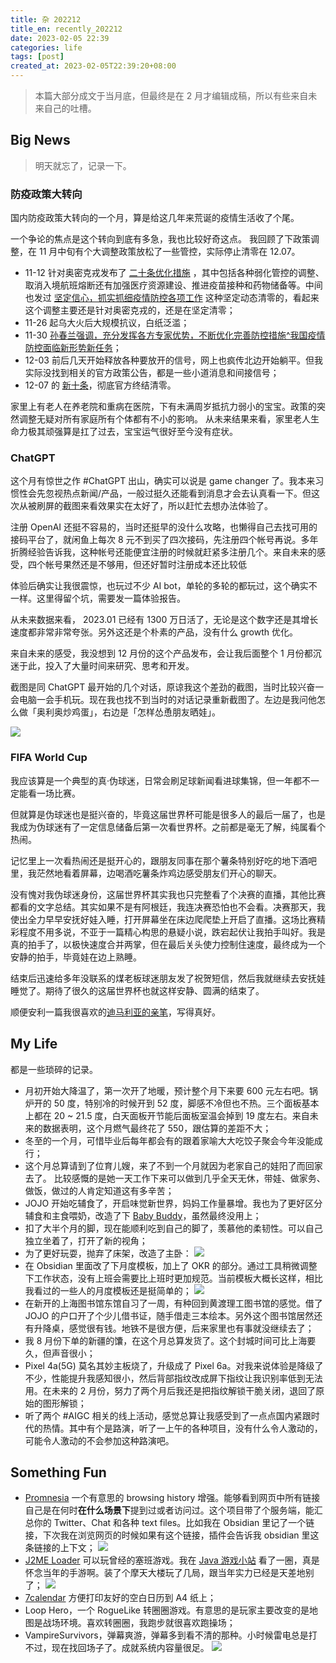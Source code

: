 ```yaml
---
title: 杂 202212
title_en: recently_202212
date: 2023-02-05 22:39
categories: life
tags: [post]
created_at: 2023-02-05T22:39:20+08:00
---
```


> 本篇大部分成文于当月底，但最终是在 2 月才编辑成稿，所以有些来自未来自己的吐槽。

## Big News

> 明天就忘了，记录一下。

### 防疫政策大转向

国内防疫政策大转向的一个月，算是给这几年来荒诞的疫情生活收了个尾。

一个争论的焦点是这个转向到底有多急，我也比较好奇这点。
我回顾了下政策调整，在 11 月中旬有个大调整政策放松了一些管控，实际停止清零在 12.07。
- 11-12 针对奥密克戎发布了 [二十条优化措施](http://cpc.people.com.cn/n1/2022/1112/c164113-32564587.html) ，其中包括各种弱化管控的调整、取消入境航班熔断还有加强医疗资源建设、推进疫苗接种和药物储备等。中间也发过 [坚定信心，抓实抓细疫情防控各项工作](http://paper.people.com.cn/rmrb/html/2022-11/27/nw.D110000renmrb_20221127_2-01.htm) 这种坚定动态清零的，看起来这个调整主要还是针对奥密克戎的，还是在坚定清零；
- 11-26 起乌大火后大规模抗议，白纸泛滥；
- 11-30 [孙春兰强调，充分发挥各方专家优势，不断优化完善防控措施^我国疫情防控面临新形势新任务](http://www.gov.cn/guowuyuan/2022-11/30/content_5729738.htm)；
- 12-03 前后几天开始释放各种要放开的信号，网上也疯传北边开始躺平。但我实际没找到相关的官方政策公告，都是一些小道消息和间接信号；
- 12-07 的 [新十条](http://www.gov.cn/fuwu/2022-12/07/content_5730470.htm)，彻底官方终结清零。

家里上有老人在养老院和重病在医院，下有未满周岁抵抗力弱小的宝宝。政策的突然调整无疑对所有家庭所有个体都有不小的影响。
从未来结果来看，家里老人生命力极其顽强算是扛了过去，宝宝运气很好至今没有症状。


### ChatGPT

这个月有惊世之作 #ChatGPT 出山，确实可以说是 game changer 了。我本来习惯性会先忽视热点新闻/产品，一般过挺久还能看到消息才会去认真看一下。但这次从被刷屏的截图来看效果实在太好了，所以赶忙去想办法体验了。

注册 OpenAI 还挺不容易的，当时还挺早的没什么攻略，也懒得自己去找可用的接码平台了，就闲鱼上每次 8 元不到买了四次接码，先注册四个帐号再说。多年折腾经验告诉我，这种帐号还能便宜注册的时候就赶紧多注册几个。来自未来的感受，四个帐号果然还是不够用，但还好暂时注册成本还比较低

体验后确实让我很震惊，也玩过不少 AI bot，单轮的多轮的都玩过，这个确实不一样。这里得留个坑，需要发一篇体验报告。

从未来数据来看， 2023.01 已经有 1300 万日活了，无论是这个数字还是其增长速度都非常非常夸张。另外这还是个朴素的产品，没有什么 growth 优化。

来自未来的感受，我没想到 12 月份的这个产品发布，会让我后面整个 1 月份都沉迷于此，投入了大量时间来研究、思考和开发。

截图是同 ChatGPT 最开始的几个对话，原谅我这个差劲的截图，当时比较兴奋一会电脑一会手机玩。现在我也找不到当时的对话记录重新截图了。左边是我问他怎么做「奥利奥炒鸡蛋」，右边是「怎样怂恿朋友晒娃」。

![](https://files.tzwm.me/images/2023/02/20230205232604.webp)

### FIFA World Cup

我应该算是一个典型的真·伪球迷，日常会刷足球新闻看进球集锦，但一年都不一定能看一场比赛。

但就算是伪球迷也是挺兴奋的，毕竟这届世界杯可能是很多人的最后一届了，也是我成为伪球迷有了一定信息储备后第一次看世界杯。之前都是毫无了解，纯属看个热闹。

记忆里上一次看热闹还是挺开心的，跟朋友同事在那个薯条特别好吃的地下酒吧里，我茫然地看着屏幕，边喝酒吃薯条炸鸡边感受朋友们开心的聊天。

没有愧对我伪球迷身份，这届世界杯其实我也只完整看了个决赛的直播，其他比赛都看的文字总结。其实如果不是有阿根廷，我连决赛恐怕也不会看。决赛那天，我使出全力早早安抚好娃入睡，打开屏幕坐在床边爬爬垫上开启了直播。这场比赛精彩程度不用多说，不亚于一篇精心构思的悬疑小说，跌宕起伏让我拍手叫好。我是真的拍手了，以极快速度合并两掌，但在最后关头使力控制住速度，最终成为一个安静的拍手，毕竟娃在边上熟睡。

结束后迅速给多年没联系的煤老板球迷朋友发了祝贺短信，然后我就继续去安抚娃睡觉了。期待了很久的这届世界杯也就这样安静、圆满的结束了。

顺便安利一篇我很喜欢的[迪马利亚的亲笔](https://mp.weixin.qq.com/s/jlYBxTyXL5lL4hcyGLI-_g)，写得真好。


## My Life

都是一些琐碎的记录。

- 月初开始大降温了，第一次开了地暖，预计整个月下来要 600 元左右吧。锅炉开的 50 度，特别冷的时候开到 52 度，脚感不冷但也不热。三个面板基本上都在 20 ~ 21.5 度，白天面板开节能后面板室温会掉到 19 度左右。来自未来的数据表明，这个月燃气最终花了 550，跟估算的差距不大；
- 冬至的一个月，可惜毕业后每年都会有的跟着家喻大大吃饺子聚会今年没能成行；
- 这个月总算请到了位育儿嫂，来了不到一个月就因为老家自己的娃阳了而回家去了。
比较感慨的是她一天工作下来可以做到几乎全天无休，带娃、做家务、做饭，做过的人肯定知道这有多辛苦；
- JOJO 开始吃辅食了，开启味觉新世界，妈妈工作量暴增。我也为了更好区分辅食和主食喂奶，改造了下 [Baby Buddy](https://github.com/babybuddy/babybuddy)，虽然最终没用上；
- 扣了大半个月的脚，现在能顺利吃到自己的脚了，羡慕他的柔韧性。可以自己独立坐着了，打开了新的视角；
- 为了更好玩耍，抛弃了床架，改造了主卧：
![](https://files.tzwm.me/images/2023/02/20230205233908.webp)
- 在 Obsidian 里面改了下月度模板，加上了 OKR 的部分。通过工具稍微调整下工作状态，没有上班会需要比上班时更加规范。当前模板大概长这样，相比我看过的一些人的月度模板还是挺简单的；
![](https://files.tzwm.me/images/2023/02/20230205231300.webp)
- 在新开的上海图书馆东馆自习了一周，有种回到黄渡理工图书馆的感觉。借了 JOJO 的户口开了个少儿借书证，随手借走三本绘本。另外这个图书馆居然还有升降桌，感觉很有钱。地铁不是很方便，后来家里也有事就没继续去了；
- 我 8 月份下单的新疆的馕，在这个月总算发货了。这个封城时间可比上海要久，但声音很小；
- Pixel 4a(5G) 莫名其妙主板烧了，升级成了 Pixel 6a。对我来说体验是降级了不少，性能提升我感知很小，然后背部指纹改成屏下指纹让我识别率低到无法用。在未来的 2 月份，努力了两个月后我还是把指纹解锁干脆关闭，退回了原始的图形解锁；
- 听了两个 #AIGC 相关的线上活动，感觉总算让我感受到了一点点国内紧跟时代的热情。其中有个是路演，听了一上午的各种项目，没有什么令人激动的，可能令人激动的不会参加这种路演吧。


## Something Fun

- [Promnesia](https://github.com/karlicoss/promnesia/) 一个有意思的 browsing history 增强。能够看到网页中所有链接自己是在何时**在什么场景下**提到过或者访问过。这个项目带了个服务端，能汇总你的 Twitter、Chat 和各种 text files。比如我在 Obsidian 里记了一个链接，下次我在浏览网页的时候如果有这个链接，插件会告诉我 obsidian 里这条链接的上下文；
![](https://files.tzwm.me/images/2023/02/20230206131654.webp)
- [J2ME Loader](https://github.com/nikita36078/J2ME-Loader) 可以玩曾经的塞班游戏。我在 [Java 游戏小站](https://java.owoemu.com/) 看了一圈，真是怀念当年的手游啊。装了个摩天大楼玩了几局，跟当年实力已经是天差地别了；
![](https://files.tzwm.me/images/2023/02/20230206001021.webp)
- [7calendar](https://7calendar.com/cn/calendar-december-monthly/l-1/) 方便打印友好的空白日历到 A4 纸上；
- Loop Hero，一个 RogueLike 转圈圈游戏。有意思的是玩家主要改变的是地图是战场环境。喜欢转圈圈，我跑步就很喜欢跑操场；
- VampireSurvivors，弹幕爽游，弹幕多到看不清的那种。小时候雷电总是打不过，现在找回场子了。成就系统内容量很足。
![](https://files.tzwm.me/images/2023/02/20230206114230.webp)

